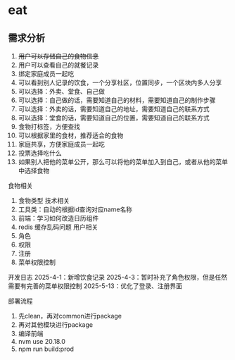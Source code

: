 # eat
## 需求分析
1. ~~用户可以存储自己的食物信息~~
2. 用户可以查看自己的就餐记录
3. 绑定家庭成员一起吃
4. 可以看到别人记录的饮食，一个分享社区，位置同步，一个区块内多人分享
5. 可以选择：外卖、堂食、自己做
6. 可以选择：自己做的话，需要知道自己的材料，需要知道自己的制作步骤
7. 可以选择：外卖的话，需要知道自己的地址，需要知道自己的联系方式
8. 可以选择：堂食的话，需要知道自己的位置，需要知道自己的联系方式
9. 食物打标签，方便查找
10. 可以根据家里的食材，推荐适合的食物
11. 家庭共享，方便家庭成员一起吃
12. 投票选择吃什么
11. 如果别人把他的菜单公开，那么可以将他的菜单加入到自己，或者从他的菜单中选择食物

食物相关
1. 食物类型
技术相关
1. 工具类：自动的根据id查询对应name名称
2. 前端：学习如何改造日历组件
3. redis 缓存乱码问题
用户相关
1. 角色
2. 权限
3. 注册
4. 菜单权限控制

开发日志
2025-4-1：新增饮食记录
2025-4-3：暂时补充了角色权限，但是任然需要有完善的菜单权限控制
2025-5-13：优化了登录、注册界面

部署流程
1. 先clean，再对common进行package
2. 再对其他模块进行package
3. 编译前端
4. nvm use 20.18.0
5. npm run build:prod